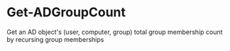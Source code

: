 # Get-ADGroupCount

Get an AD object's (user, computer, group) total group membership count by recursing group memberships

